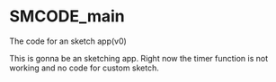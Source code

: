 # SMCODE_main
The code for an sketch app(v0)

This is gonna be an sketching app.
Right now the timer function is not working and no code for custom sketch.
